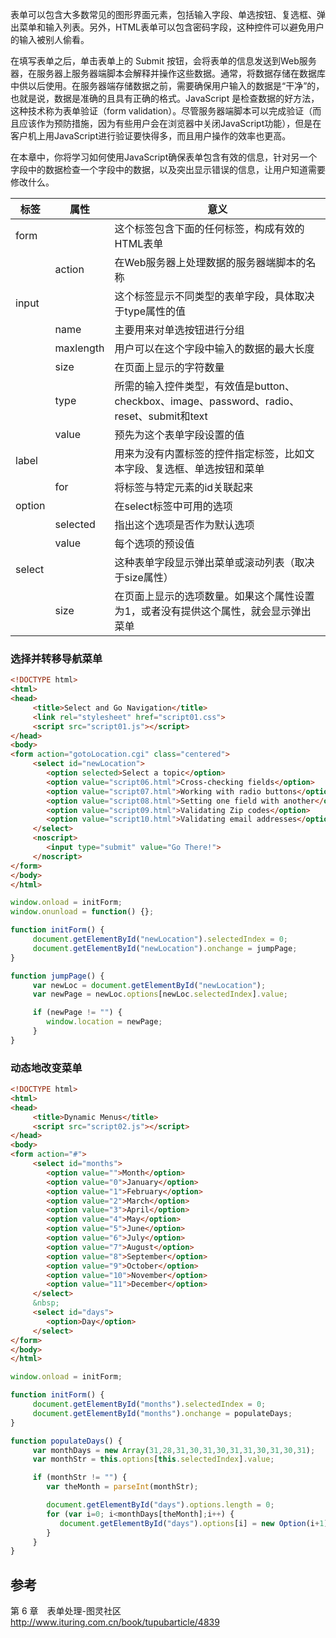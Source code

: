 表单可以包含大多数常见的图形界面元素，包括输入字段、单选按钮、复选框、弹出菜单和输入列表。另外，HTML表单可以包含密码字段，这种控件可以避免用户的输入被别人偷看。

在填写表单之后，单击表单上的 Submit 按钮，会将表单的信息发送到Web服务器，在服务器上服务器端脚本会解释并操作这些数据。通常，将数据存储在数据库中供以后使用。在服务器端存储数据之前，需要确保用户输入的数据是“干净”的，也就是说，数据是准确的且具有正确的格式。JavaScript 是检查数据的好方法，这种技术称为表单验证（form validation）。尽管服务器端脚本可以完成验证（而且应该作为预防措施，因为有些用户会在浏览器中关闭JavaScript功能），但是在客户机上用JavaScript进行验证要快得多，而且用户操作的效率也更高。

在本章中，你将学习如何使用JavaScript确保表单包含有效的信息，针对另一个字段中的数据检查一个字段中的数据，以及突出显示错误的信息，让用户知道需要修改什么。

标签 | 属性 | 意义
------------ | ------------- | -------------
form | | 这个标签包含下面的任何标签，构成有效的HTML表单
&nbsp; | action | 在Web服务器上处理数据的服务器端脚本的名称
input | | 这个标签显示不同类型的表单字段，具体取决于type属性的值
&nbsp; | name| 主要用来对单选按钮进行分组
&nbsp; | maxlength| 用户可以在这个字段中输入的数据的最大长度
&nbsp; | size| 在页面上显示的字符数量
&nbsp; | type| 所需的输入控件类型，有效值是button、checkbox、image、password、radio、reset、submit和text
&nbsp;  | value| 预先为这个表单字段设置的值
label| | 用来为没有内置标签的控件指定标签，比如文本字段、复选框、单选按钮和菜单
&nbsp; | for| 将标签与特定元素的id关联起来
option| | 在select标签中可用的选项
&nbsp; | selected| 指出这个选项是否作为默认选项
&nbsp; | value| 每个选项的预设值
select| | 这种表单字段显示弹出菜单或滚动列表（取决于size属性）
&nbsp; | size| 在页面上显示的选项数量。如果这个属性设置为1，或者没有提供这个属性，就会显示弹出菜单

### 选择并转移导航菜单

```html
<!DOCTYPE html>
<html>
<head>
     <title>Select and Go Navigation</title>
     <link rel="stylesheet" href="script01.css">
     <script src="script01.js"></script>
</head>
<body>
<form action="gotoLocation.cgi" class="centered">
     <select id="newLocation">
        <option selected>Select a topic</option>
        <option value="script06.html">Cross-checking fields</option>
        <option value="script07.html">Working with radio buttons</option>
        <option value="script08.html">Setting one field with another</option>
        <option value="script09.html">Validating Zip codes</option>
        <option value="script10.html">Validating email addresses</option>
     </select>
     <noscript>
        <input type="submit" value="Go There!">
     </noscript>
</form>
</body>
</html>
```

```javascript
window.onload = initForm;
window.onunload = function() {};

function initForm() {
     document.getElementById("newLocation").selectedIndex = 0;
     document.getElementById("newLocation").onchange = jumpPage;
}

function jumpPage() {
     var newLoc = document.getElementById("newLocation");
     var newPage = newLoc.options[newLoc.selectedIndex].value;

     if (newPage != "") {
        window.location = newPage;
     }
}
```

### 动态地改变菜单

```html
<!DOCTYPE html>
<html>
<head>
     <title>Dynamic Menus</title>
     <script src="script02.js"></script>
</head>
<body>
<form action="#">
     <select id="months">
        <option value="">Month</option>
        <option value="0">January</option>
        <option value="1">February</option>
        <option value="2">March</option>
        <option value="3">April</option>
        <option value="4">May</option>
        <option value="5">June</option>
        <option value="6">July</option>
        <option value="7">August</option>
        <option value="8">September</option>
        <option value="9">October</option>
        <option value="10">November</option>
        <option value="11">December</option>
     </select>
     &nbsp;
     <select id="days">
        <option>Day</option>
     </select>
</form>
</body>
</html>
```

```javascript
window.onload = initForm;

function initForm() {
     document.getElementById("months").selectedIndex = 0;
     document.getElementById("months").onchange = populateDays;
}

function populateDays() {
     var monthDays = new Array(31,28,31,30,31,30,31,31,30,31,30,31);
     var monthStr = this.options[this.selectedIndex].value;

     if (monthStr != "") {
        var theMonth = parseInt(monthStr);

        document.getElementById("days").options.length = 0;
        for (var i=0; i<monthDays[theMonth];i++) {
           document.getElementById("days").options[i] = new Option(i+1);
        }
     }
}
```

## 参考

第 6 章　表单处理-图灵社区
<http://www.ituring.com.cn/book/tupubarticle/4839>
